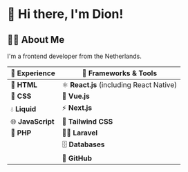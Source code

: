 # 👋 Hi there, I'm Dion!

## 👨‍💻 About Me
I'm a frontend developer from the Netherlands.

| 📝 **Experience**                               | 🔧 **Frameworks & Tools**                      |
|------------------------------------------------|------------------------------------------------|
|  📝 **HTML**                                     |  ⚛️ **React.js** (including React Native)   |
|  🎨 **CSS**                                      | 🌊 **Vue.js**                               |
|  💧 **Liquid**                                   |  ⚡ **Next.js**                              |
|  🌐 **JavaScript**                             |  🎨 **Tailwind CSS**                         |
|  🐘 **PHP**                                    |  🦸‍♂️ **Laravel**                           |
|                                                 | 🗄️ **Databases**                           |
|                                                |  🌱 **GitHub**                              |
